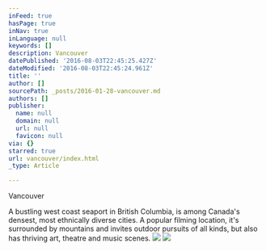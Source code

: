 ```yaml
---
inFeed: true
hasPage: true
inNav: true
inLanguage: null
keywords: []
description: Vancouver
datePublished: '2016-08-03T22:45:25.427Z'
dateModified: '2016-08-03T22:45:24.961Z'
title: ''
author: []
sourcePath: _posts/2016-01-28-vancouver.md
authors: []
publisher:
  name: null
  domain: null
  url: null
  favicon: null
via: {}
starred: true
url: vancouver/index.html
_type: Article

---
```

Vancouver

A bustling west coast seaport in British Columbia, is among Canada's densest, most ethnically diverse cities. A popular filming location, it's surrounded by mountains and invites outdoor pursuits of all kinds, but also has thriving art, theatre and music scenes.
![](https://the-grid-user-content.s3-us-west-2.amazonaws.com/a11f446d-1167-4b9c-bd6f-f23a27e3b9a2.jpg)
![](https://the-grid-user-content.s3-us-west-2.amazonaws.com/f8366487-a992-4f04-9ec3-87bc6cb8396f.jpg)